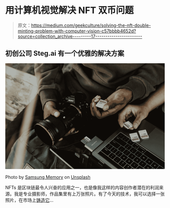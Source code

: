 # 用计算机视觉解决 NFT 双币问题

> 原文：<https://medium.com/geekculture/solving-the-nft-double-minting-problem-with-computer-vision-c57bbbb4652d?source=collection_archive---------17----------------------->

## 初创公司 Steg.ai 有一个优雅的解决方案

![](img/dcd3d461de7418d1198b0459824a30ce.png)

Photo by [Samsung Memory](https://unsplash.com/@samsungmemory?utm_source=medium&utm_medium=referral) on [Unsplash](https://unsplash.com?utm_source=medium&utm_medium=referral)

NFTs 是区块链最令人兴奋的应用之一，也是像我这样的内容创作者潜在的利润来源。我是专业摄影师，作品集里有上万张照片。有了今天的技术，我可以选择一张照片，在市场上[铸造它](https://petapixel.com/2021/06/02/how-to-mint-an-nft-the-photographers-guide/)…